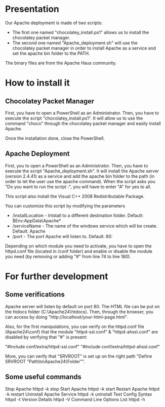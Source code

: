 # Presentation

Our Apache deployment is made of two scripts:
- The first one named "chocolatey_install.ps1" allows us to install the chocolatey packet manager.
- The second one named "Apache_deployment.sh" will use the chocolatey packet manager in order to install Apache as a service and set the apache bin folder to the PATH.

The binary files are from the Apache Haus community.

# How to install it

## Chocolatey Packet Manager

First, you have to open a PowerShell as an Administrator. Then, you have to execute the script "chocolatey_install.ps1". It will allow us to use the command "choco" through the chocolatey packet manager and easily install Apache.

Once the installation done, close the PowerShell.

## Apache Deployment

First, you to open a PowerShell as an Administrator. Then, you have to execute the script "Apache_deployment.sh". It will install the Apache server (version 2.4.41) as a service and add the apache bin folder to the path (in order to let the user use the apache command). When the script asks you "Do you want to run the script :", you will have to enter "A" for yes to all.

This script also install the Visual C++ 2008 Redistributable Package.

You can customize this script by modifying the parameters
- /installLocation - Intstall to a different destination folder. Default: $Env:AppData\Apache*
- /serviceName - The name of the windows service which will be create. Default: Apache
- /port - The port Apache will listen to. Default: 80:

Depending on which module you need to activate, you have to open the httpd.conf file (located in /conf folder) and enable or disable the module you need (by removing or adding "#" from line 74 to line 180).

# For further development

## Some verifications

Apache server will listen by default on port 80. The HTML file can be put on the htdocs folder (C:\Apache24\htdocs).
Then, through the browser, you can access by doing "http://localhost/your-html-page.html".

Also, for the first manipulations, you can verify on the httpd.conf file (Apache24\conf\) that the module "httpd-ssl.conf" & "httpd-ahssl.conf" are disabled by verifying that "#" is present:  

"#Include conf/extra/httpd-ssl.conf"
"#Include conf/extra/httpd-ahssl.conf"

More, you can verify that "SRVROOT" is set up on the right path "Define SRVROOT "Path\to\Apache24\Folder"".

## Some useful commands

Stop Apache	    			httpd -k stop
Start Apache				httpd –k start
Restart Apache				httpd -k restart
Uninstall Apache Service	httpd -k uninstall
Test Config Syntax			httpd -t
Version Details				httpd -V
Command Line Options List	httpd -h
